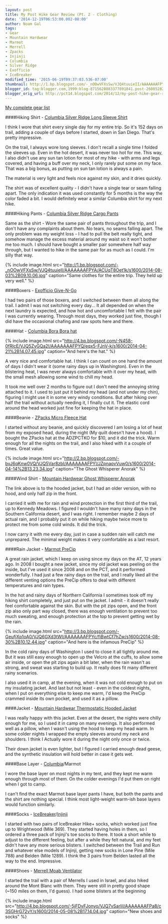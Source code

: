 ```yaml
---
layout: post
title: My Post Hike Gear Review (Pt. 2 - Clothing)
date: '2014-12-19T06:53:00.002-08:00'
author: Noam Gal
tags:
- Gear
- Mountain Hardwear
- Marmot
- Merrell
- Zpacks
- Injinji
- Columbia
- Silver Ridge
- Exofficio
- IceBreaker
modified_time: '2015-06-19T09:37:03.536-07:00'
thumbnail: http://1.bp.blogspot.com/-_nOOwVFXsSw/VJQ4tuuieII/AAAAAAAFPYA/ACUqT8Oet1k/s72-c/2014-08-03%2B09.10.06.jpg
blogger_id: tag:blogger.com,1999:blog-8715620883377891841.post-2608528247805634414
blogger_orig_url: http://pct14.blogspot.com/2014/12/my-post-hike-gear-review-pt-2-clothing.html
---
```


[My complete gear list]

####Hiking Shirt - [Columbia Silver Ridge Long Sleeve Shirt]

I think I wore that shirt every single day for my entire trip. So it's 152 days on trail, adding a couple of days before I started, down in San Diego. That's pretty impressive.

On the trail, I always wore long sleeves. I don't recall a single time I folded the sleeves up. Even in the hot desert, it was never too hot for me. This way, I also didn't use any sun tan lotion for most of my hike - with arms and legs covered, and having a buff over my neck, I only rarely put some on my face. That was a big bonus, as putting on sun tan lotion is always a pain.

The material is very light and feels nice against my skin, and it dries quickly.

The shirt was of excellent quality - I didn't have a single tear or seam falling apart. The only indication it was used constantly for 5 months is the way the color faded a bit. I would definitely wear a similar Columbia shirt for my next hike.

####Hiking Pants - [Columbia Silver Ridge Cargo Pants]

Same as the shirt - Wore the same pair of pants throughout the trip, and I don't have any complaints about them. No tears, no seams falling apart. The only problem was my weight loss - I had to pull the belt really tight, and somehow manage the excess material around my waist so it won't bother me too much. I should have bought a smaller pair somewhere half way through, but I wanted to hike in the same pair for as much as I could. I'm silly that way.

{% include image.html src="http://1.bp.blogspot.com/-_nOOwVFXsSw/VJQ4tuuieII/AAAAAAAFPYA/ACUqT8Oet1k/s1600/2014-08-03%2B09.10.06.jpg" caption="Same clothes for the entire trip. They held up very well." %}

####Boxers - [Exofficio Give-N-Go]

I had two pairs of those boxers, and I switched between them all along the trail. I admit I was not switching every day... It all depended on when the next laundry is expected, and how hot and uncomfortable I felt with the pair I was currently wearing. Through most days, they worked just fine, though I did have the occasional chafing and raw spots here and there.

####Hat - [Columbia Bora Bora hat]

{% include image.html src="http://4.bp.blogspot.com/-N458-0fRlcE/VJQ5ZyGQa2I/AAAAAAAFPYQ/eqx5-FJnV-k/s1600/2014-04-21%2B14.07.45.jpg" caption="And here's the hat." %}

A very nice and comfortable hat. I think I can count on one hand the amount of days I didn't wear it (some rainy days up in Washington). Even in the blistering heat, I was never always comfortable with it over my head, with the small mesh allowing some wind to chill my head.

It took me well over 2 months to figure out I don't need the annoying string attached to it. I used to just put it behind my head (and not under my chin), figuring I might use it in some very windy conditions. But after hiking over half the trail without actually needing it, I finally cut it. The elastic cord around the head worked just fine for keeping the hat in place.

####Beanie - [ZPacks Micro Fleece Hat]

I started without any beanie, and quickly discovered I am losing a lot of heat from my exposed head, during the night (My quilt doesn't have a hood). I bought the ZPacks hat at the ADZPCTKO for $10, and it did the trick. Warm enough for all the nights on the trail, and I also hiked with it a couple of times. Great value.

{% include image.html src="http://2.bp.blogspot.com/-bvJ6qKnw0VQ/VJQ5Var8zbI/AAAAAAAFPYI/JZpnaovVuw0/s1600/2014-04-14%2B13.23.34.jpg" caption="The Ghost Whisperer Anorak" %}

####Wind Shirt - [Mountain Hardwear Ghost Whisperer Anorak]

The link above is to the hooded jacket, but I had an older version, with no hood, and only half zip in the front.

I carried it with me for rain and wind protection in the first third of the trail, up to Kennedy Meadows. I figured I wouldn't have many rainy days in the Southern California desert, and I was right. I remember maybe 2 days of actual rain, and I probably put it on while hiking maybe twice more to protect me from some cold winds. It did the trick.

I now carry it with me every day, just in case a sudden rain will catch me unprepared. The minimal weight makes it very comfortable as a last resort.

####Rain Jacket - [Marmot PreCip]

A great rain jacket, which I keep on using since my days on the AT, 12 years ago. In 2008 I bought a new jacket, since my old jacket was peeling on the inside, but I've used it since 2008 and on the PCT, and it performed wonderfully. I had just a few rainy days on the trail, and I really liked all the different venting options the PreCip offers to deal with different temperatures and rain types.

In the hot and rainy days of Northern California I sometimes took off my hiking shirt completely, and just put on the jacket. I admit - it doesn't really feel comfortable against the skin. But with the pit zips open, and the front zip also only part way closed, there was enough ventilation to prevent too much sweating, and enough protection at the top to prevent getting wet by the rain.

{% include image.html src="http://3.bp.blogspot.com/-GeufjXp1oA0/VJQ6GXd3tWI/AAAAAAAFPYc/fiBwtCf7hZw/s1600/2014-08-30%2B10.12.44.jpg" caption="And here is the infamous PreCip" %}

In the cold rainy days of Washington I used to close it all tightly around me. But it was still easy enough to open up the Velcro at the cuffs, to allow some air inside, or open the pit zips again a bit later, when the rain wasn't as strong, and sweat was starting to build up. It really does fit many different rainy scenarios.

I also used it in camp, at the evening, when it was not cold enough to put on my insulating jacket. And last but not least - even in the coldest nights, when I put on everything else to keep me warm, I'd keep the PreCip crammed inside its own pocket, and used it as a pillow.

####Jacket - [Mountain Hardwear Thermostatic Hooded Jacket]

I was really happy with this jacket. Even at the desert, the nights were chilly enough for me, so I used it in camp on many evenings. It also performed well as a pillow, when I wasn't using the hood to keep my head warm. In some colder nights I wrapped the empty sleeves around my neck and shoulders. I think I Actually wore it during the night only once or twice.

Their down jacket is even lighter, but I figured I carried enough dead geese, and the synthetic insulation will hold better in case it gets wet.

####Base Layer - [Columbia]/Marmot

I wore the base layer on most nights in my tent, and they kept me warm enough through most of them. On the colder evenings I'd put them on right when I got to camp.

I can't find the exact Marmot base layer pants I have, but both the pants and the shirt are nothing special. I think most light-weight warm-ish base layers would function similarly.

####Socks - [IceBreaker]/[Injinji]

I started with two pairs of IceBreaker Hike+ socks, which worked just fine up to Wrightwood (Mile 369). They started having holes in them, so I ordered a three pack of Injinji's toe socks to there. It took a short while to adjust to the different feeling, but after a while they felt natural, and my feet didn't have any more serious blisters. I switched between the Trail and Run and whatever else models of Injinji, getting new socks in Lone Pine (Mile 788) and Belden (Mile 1289). I think the 3 pairs from Belden lasted all the way to the end. Impressive.

####Shoes - [Merrell Moab Ventilator]

I started the trail with a pair of Merrells I used in Israel, and also hiked around the Mont Blanc with them. They were still in pretty good shape (~150 miles on them, I'd guess). I had some blisters at the beginning

{% include image.html src="http://4.bp.blogspot.com/-5jFDvFJonyo/VJQ7vSarliI/AAAAAAAFPa8/c3SGHrG72vY/s1600/2014-05-08%2B17.14.04.jpg" caption="New shoes and socks" %}

[My complete gear list]: http://pct14.blogspot.co.il/p/blog-page.html
[Columbia Silver Ridge Long Sleeve Shirt]: http://www.columbia.com/mens-silver-ridge-long-sleeve-shirt-AM7453.html
[Columbia Silver Ridge Cargo Pants]: http://www.columbia.com/mens-silver-ridge-cargo-pant-AM8007.html
[Exofficio Give-N-Go]: http://www.exofficio.com/products/details/mens-give-n-go-boxer
[Columbia Bora Bora hat]: http://www.columbia.com/bora-bora-ii-booney-CU9107.html
[ZPacks Micro Fleece Hat]: http://zpacks.com/accessories/fleecehat.shtml
[Mountain Hardwear Ghost Whisperer Anorak]: http://www.mountainhardwear.com/mens-ghost-whisperer-hooded-jacket-OM5271.html
[Marmot PreCip]: http://marmot.com/products/details/precip-jacket-new
[Mountain Hardwear Thermostatic Hooded Jacket]: http://www.mountainhardwear.com/mens-thermostatic-hooded-jacket-OM5667.html
[Columbia]: http://www.columbia.com/mens-baselayer-midweight-ii-long-sleeve-top-1560661.html
[IceBreaker]: http://us.icebreaker.com/en/mens-socks/mens-hike%2B-lite-crew/IBND08.html
[Injinji]: http://www.injinji.com/trail-midweight-mini-crew.html
[Merrell Moab Ventilator]: http://www.merrell.com/US/en-US/Product.mvc.aspx/12006M/0/Mens/Moab-Ventilator
